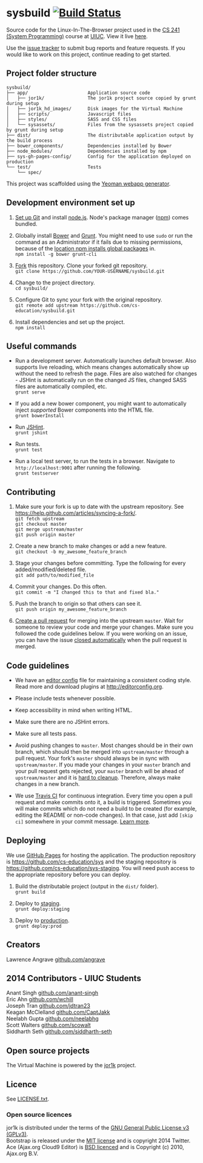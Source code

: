 # sysbuild [![Build Status](https://travis-ci.org/cs-education/sysbuild.svg?branch=master)](https://travis-ci.org/cs-education/sysbuild) #

Source code for the Linux-In-The-Browser project used
in the [CS 241 (System Programming)](https://courses.engr.illinois.edu/cs241/) course
at [UIUC](http://illinois.edu/). View it live [here](http://cs-education.github.io/sys/).

Use the [issue tracker](https://github.com/cs-education/sysbuild/issues) to submit bug reports and feature requests.
If you would like to work on this project, continue reading to get started.

## Project folder structure ##
```
sysbuild/
├── app/                      Application source code
│   ├── jor1k/                The jor1k project source copied by grunt during setup
│   ├── jor1k_hd_images/      Disk images for the Virtual Machine
│   ├── scripts/              Javascript files
│   ├── styles/               SASS and CSS files
│   └── sysassets/            Files from the sysassets project copied by grunt during setup
├── dist/                     The distributable application output by the build process
├── bower_components/         Dependencies installed by Bower
├── node_modules/             Dependencies installed by npm
├── sys-gh-pages-config/      Config for the application deployed on production
└── test/                     Tests
    └── spec/
```

This project was scaffolded using the [Yeoman webapp generator](https://github.com/yeoman/generator-webapp).

## Development environment set up ##
1. [Set up Git](https://help.github.com/articles/set-up-git/) and install [node.js](http://nodejs.org/). Node's package manager ([npm](https://www.npmjs.org/)) comes bundled.

2. Globally install [Bower](http://bower.io/) and [Grunt](http://gruntjs.com/).
You might need to use `sudo` or run the command as an Administrator if it fails due to missing permissions,
because of the [location npm installs global packages](https://www.npmjs.org/doc/files/npm-folders.html) in.  
`npm install -g bower grunt-cli`

3. [Fork](https://help.github.com/articles/fork-a-repo/) this repository. Clone your forked git repository.  
`git clone https://github.com/YOUR-USERNAME/sysbuild.git`

4. Change to the project directory.  
`cd sysbuild/`

5. Configure Git to sync your fork with the original repository.  
`git remote add upstream https://github.com/cs-education/sysbuild.git`

6. Install dependencies and set up the project.  
`npm install`

## Useful commands ##
* Run a development server. Automatically launches default browser. Also supports live reloading, which means
  changes automatically show up without the need to refresh the page. Files are also watched for changes - 
  JSHint is automatically run on the changed JS files, changed SASS files are automatically compiled, etc.  
  `grunt serve`

* If you add a new bower component, you might want to automatically inject *supported* Bower components into the HTML file.  
  `grunt bowerInstall`

* Run [JSHint](http://www.jshint.com/about/).  
  `grunt jshint`

* Run tests.  
  `grunt test`

* Run a local test server, to run the tests in a browser. Navigate to `http://localhost:9001` after running the following.  
  `grunt testserver`

## Contributing ##
1. Make sure your fork is up to date with the upstream repository. See https://help.github.com/articles/syncing-a-fork/.  
`git fetch upstream`  
`git checkout master`  
`git merge upstream/master`  
`git push origin master`

2. Create a new branch to make changes or add a new feature.  
`git checkout -b my_awesome_feature_branch`

3. Stage your changes before committing. Type the following for every added/modified/deleted file.  
`git add path/to/modified_file`

4. Commit your changes. Do this often.  
`git commit -m "I changed this to that and fixed bla."`

5. Push the branch to origin so that others can see it.  
`git push origin my_awesome_feature_branch`

6. [Create a pull request](https://help.github.com/articles/creating-a-pull-request) for merging into the upstream `master`.
Wait for someone to review your code and merge your changes. Make sure you followed the code guidelines below.
If you were working on an issue, you can have the issue [closed automatically](https://github.com/blog/1506-closing-issues-via-pull-requests) when the pull request is merged.

## Code guidelines ##
* We have an [editor config](https://github.com/cs-education/sysbuild/blob/master/.editorconfig) file for maintaining a consistent coding style.
  Read more and download plugins at <http://editorconfig.org>.

* Please include tests whenever possible.

* Keep accessibility in mind when writing HTML.

* Make sure there are no JSHint errors.

* Make sure all tests pass.

* Avoid pushing changes to `master`. Most changes should be in their own branch, which should then be merged into `upstream/master` through a pull request.
  Your fork's `master` should always be in sync with `upstream/master`. If you made your changes in your `master` branch and your pull request gets rejected,
  your `master` branch will be ahead of `upstream/master` and it is [hard to cleanup](http://stackoverflow.com/questions/5916329/cleanup-git-master-branch-and-move-some-commit-to-new-branch).
  Therefore, always make changes in a new branch.

* We use [Travis CI](https://travis-ci.org/) for continuous integration. Every time you open a pull request and make commits onto it, a build is triggered.
  Sometimes you will make commits which do not need a build to be created (for example, editing the README or non-code changes). In that case, just add
  `[skip ci]` somewhere in your commit message. [Learn more](http://docs.travis-ci.com/user/how-to-skip-a-build/).

## Deploying ##
We use [GitHub Pages](https://help.github.com/articles/what-are-github-pages) for hosting the application.
The production repository is <https://github.com/cs-education/sys> and the staging repository is <https://github.com/cs-education/sys-staging>.
You will need push access to the appropriate repository before you can deploy.

1. Build the distributable project (output in the `dist/` folder).  
`grunt build`

2. Deploy to [staging](http://cs-education.github.io/sys-staging/).  
`grunt deploy:staging`

4. Deploy to [production](http://cs-education.github.io/sys/).  
`grunt deploy:prod`

## Creators ##
Lawrence Angrave [github.com/angrave](http://github.com/angrave)  

## 2014 Contributors - UIUC Students ##
Anant Singh [github.com/anant-singh](https://github.com/anant-singh)  
Eric Ahn [github.com/wchill](https://github.com/wchill)  
Joseph Tran [github.com/jdtran23](https://github.com/jdtran23)  
Keagan McClelland [github.com/CaptJakk](https://github.com/CaptJakk)  
Neelabh Gupta [github.com/neelabhg](http://github.com/neelabhg)  
Scott Walters [github.com/scowalt](https://github.com/scowalt)  
Siddharth Seth [github.com/siddharth-seth](https://github.com/siddharth-seth)

## Open source projects ##
The Virtual Machine is powered by the [jor1k](https://github.com/cs-education/jor1k) project.

## Licence ##
See [LICENSE.txt](https://github.com/cs-education/sysbuild/blob/master/LICENSE.txt).  

### Open source licences ###
jor1k is distributed under the terms of the [GNU General Public License v3 (GPLv3)](https://github.com/cs-education/jor1k/blob/master/LICENSE.md).  
Bootstrap is released under the [MIT license](https://github.com/twbs/bootstrap/blob/master/LICENSE) and is copyright 2014 Twitter.  
Ace (Ajax.org Cloud9 Editor) is [BSD licenced](https://github.com/ajaxorg/ace-builds/blob/master/LICENSE) and is Copyright (c) 2010, Ajax.org B.V.  
